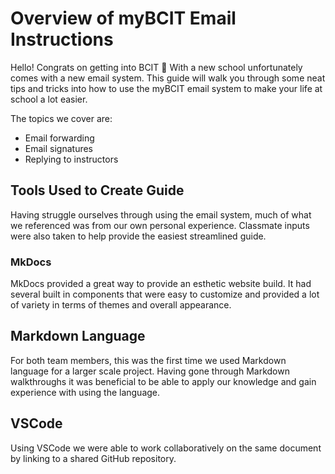 # Overview of myBCIT Email Instructions

Hello! Congrats on getting into BCIT 👏 With a new school unfortunately comes with a new email system. This guide will walk you through some neat tips and tricks into how to use the myBCIT email system to make your life at school a lot easier.

The topics we cover are:

- Email forwarding
- Email signatures
- Replying to instructors

## Tools Used to Create Guide

Having struggle ourselves through using the email system, much of what we referenced was from our own personal experience. Classmate inputs were also taken to help provide the easiest streamlined guide.

### MkDocs

MkDocs provided a great way to provide an esthetic website build. It had several built in components that were easy to customize and provided a lot of variety in terms of themes and overall appearance.

## Markdown Language

For both team members, this was the first time we used Markdown language for a larger scale project. Having gone through Markdown walkthroughs it was beneficial to be able to apply our knowledge and gain experience with using the language.

## VSCode

Using VSCode we were able to work collaboratively on the same document by linking to a shared GitHub repository.
